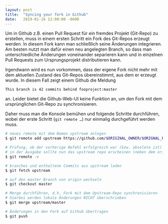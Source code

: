 ```yaml
---
layout: post
title:  "Syncing your fork in Github"
date:   2019-01-16 12:00:00 -0600
---
```


Um in Github z.B. einen Pull Request für ein fremdes Projekt (Git-Repo) zu erstellen,
muss in einem ersten Schritt ein Fork des Git-Repos erzeugt werden.
In diesem Fork kann man schließlich seine Änderungen integrieren. Am besten nutzt man
dafür einen neu angelegten Branch, so dass man unterschiedliche Änderungen voneinander
separieren kann und in einzelnen Pull Requests zum Ursprungsprojekt distributieren kann.

Irgendwann wird es nun vorkommen, dass der eigene Fork nicht mehr mit dem aktuellen
Zustand des Git-Repos übereinstimmt, aus dem er erzeugt wurde. In diesem Fall zeigt einem
Github die Meldung 

```
This branch is 42 commits behind fooproject:master
```

an. Leider bietet die Github-Web-UI keine Funktion an, um den Fork mit dem ursprünglichen
Git-Repo zu synchronisieren.

Daher muss man die Konsole bemühen und folgende Schritte durchführen, wobei der erste
Schritt (`git remote …`) nur einmalig durchgeführt werden muss.

```bash
# neues remote mit dem Namen upstream anlegen
$ git remote add upstream https://github.com/$ORIGINAL_OWNER/$ORIGNAL_REPO.git

# Prüfung, ob der vorherige Befehl erfolgreich war (bzw. obsolete ist)
# in der Ausgabe sollte nun das upstream repo erscheinen (neben dem origin repo)
$ git remote -v

# branches und enthaltene Commits aus upstream laden
$ git fetch upstream

# auf den master Branch von origin wechseln
$ git checkout master

# Merge durchführen, d.h. Fork mit dem Upstream-Repo synchronisieren
# hierbei werden lokale Änderungen NICHT überschrieben
$ git merge upstream/master

# Änderungen in den Fork auf Github übertragen
$ git push
```

